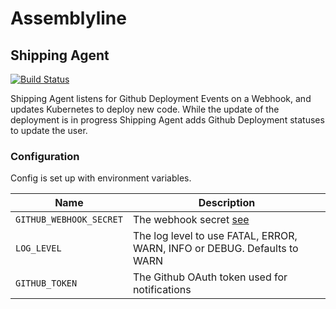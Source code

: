 # Assemblyline
## Shipping Agent

[![Build Status](https://travis-ci.org/assemblyline/shipping_agent.svg?branch=master)](https://travis-ci.org/assemblyline/shipping_agent)

Shipping Agent listens for Github Deployment Events on a Webhook, and updates Kubernetes to deploy new code.
While the update of the deployment is in progress Shipping Agent adds Github Deployment statuses to
update the user.

### Configuration

Config is set up with environment variables.

|Name                    | Description|
|------------------------|------------|
|`GITHUB_WEBHOOK_SECRET` | The webhook secret [see](https://developer.github.com/v3/repos/hooks/#create-a-hook) |
|`LOG_LEVEL`             | The log level to use FATAL, ERROR, WARN, INFO or DEBUG. Defaults to WARN             |
|`GITHUB_TOKEN`          | The Github OAuth token used for notifications                                        |
